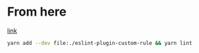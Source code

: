 # From here

[link](https://www.webiny.com/blog/create-custom-eslint-rules-in-2-minutes-e3d41cb6a9a0)

```bash
yarn add --dev file:./eslint-plugin-custom-rule && yarn lint
```
